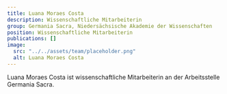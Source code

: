```yaml
---
title: Luana Moraes Costa
description: Wissenschaftliche Mitarbeiterin
group: Germania Sacra, Niedersächsische Akademie der Wissenschaften
position: Wissenschaftliche Mitarbeiterin
publications: []
image:
  src: "../../assets/team/placeholder.png"
  alt: Luana Moraes Costa
---
```


Luana Moraes Costa ist wissenschaftliche Mitarbeiterin an der Arbeitsstelle Germania Sacra.
